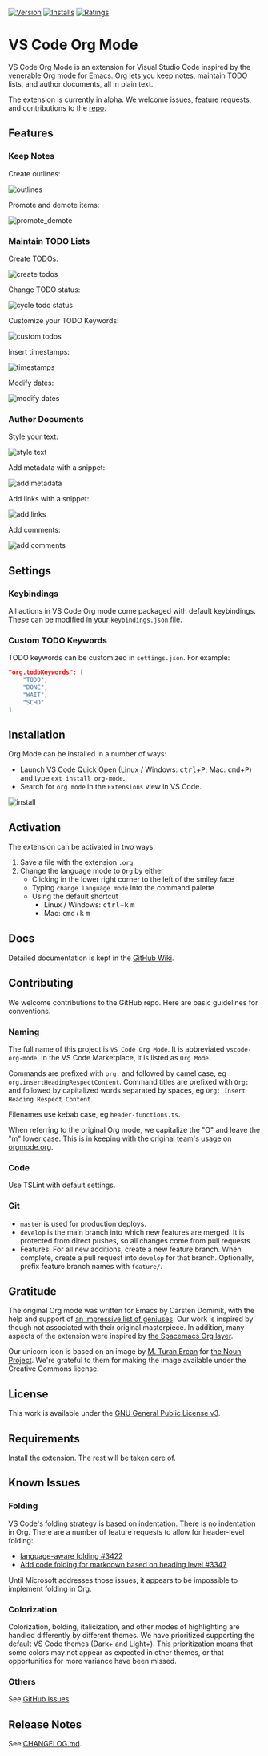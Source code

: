 [![Version](https://vsmarketplacebadge.apphb.com/version/tootone.org-mode.svg)](https://marketplace.visualstudio.com/items?itemName=tootone.org-mode)
[![Installs](https://vsmarketplacebadge.apphb.com/installs/tootone.org-mode.svg)](https://marketplace.visualstudio.com/items?itemName=tootone.org-mode)
[![Ratings](https://vsmarketplacebadge.apphb.com/rating/tootone.org-mode.svg)](https://marketplace.visualstudio.com/items?itemName=tootone.org-mode)

# VS Code Org Mode

VS Code Org Mode is an extension for Visual Studio Code inspired by the venerable [Org mode for Emacs](http://orgmode.org/). Org lets you keep notes, maintain TODO lists, and author documents, all in plain text.

The extension is currently in alpha. We welcome issues, feature requests, and contributions to the [repo](https://github.com/jsonreeder/vscode-org-mode).

## Features

### Keep Notes

Create outlines:

![outlines](img/screenshots/01_outlines.gif)

Promote and demote items:

![promote_demote](img/screenshots/02_promote_demote.gif)

### Maintain TODO Lists

Create TODOs:

![create todos](img/screenshots/03_create_todos.gif)

Change TODO status:

![cycle todo status](img/screenshots/04_cycle_todo_status.gif)

Customize your TODO Keywords:

![custom todos](img/screenshots/05_customize_todo_keywords.gif)

Insert timestamps:

![timestamps](img/screenshots/06_insert_timestamps.gif)

Modify dates:

![modify dates](img/screenshots/07_modify_dates.gif)

### Author Documents

Style your text:

![style text](img/screenshots/08_style_text.gif)

Add metadata with a snippet:

![add metadata](img/screenshots/09_add_metadata.gif)

Add links with a snippet:

![add links](img/screenshots/10_add_links.gif)

Add comments:

![add comments](img/screenshots/11_add_comments.gif)

## Settings

### Keybindings

All actions in VS Code Org mode come packaged with default keybindings. These can be modified in your `keybindings.json` file.

### Custom TODO Keywords

TODO keywords can be customized in `settings.json`. For example:
```json
"org.todoKeywords": [
    "TODO",
    "DONE",
    "WAIT",
    "SCHD"
]
```

## Installation

Org Mode can be installed in a number of ways:
  - Launch VS Code Quick Open (Linux / Windows: <kbd>ctrl</kbd>+<kbd>P</kbd>; Mac: <kbd>cmd</kbd>+<kbd>P</kbd>) and type `ext install org-mode`.
  - Search for `org mode` in the `Extensions` view in VS Code.

![install](img/screenshots/14_install.gif)

## Activation

The extension can be activated in two ways:
1. Save a file with the extension `.org`.
2. Change the language mode to `Org` by either
    - Clicking in the lower right corner to the left of the smiley face
    - Typing `change language mode` into the command palette
    - Using the default shortcut
        - Linux / Windows: <kbd>ctrl</kbd>+<kbd>k</kbd> <kbd>m</kbd>
        - Mac: <kbd>cmd</kbd>+<kbd>k</kbd> <kbd>m</kbd>

## Docs

Detailed documentation is kept in the [GitHub Wiki](https://github.com/jsonreeder/vscode-org-mode/wiki).

## Contributing

We welcome contributions to the GitHub repo. Here are basic guidelines for conventions.

### Naming

The full name of this project is `VS Code Org Mode`. It is abbreviated `vscode-org-mode`. In the VS Code Marketplace, it is listed as `Org Mode`.

Commands are prefixed with `org.` and followed by camel case, eg `org.insertHeadingRespectContent`. Command titles are prefixed with `Org: ` and followed by capitalized words separated by spaces, eg `Org: Insert Heading Respect Content`.

Filenames use kebab case, eg `header-functions.ts`.

When referring to the original Org mode, we capitalize the "O" and leave the "m" lower case. This is in keeping with the original team's usage on [orgmode.org](http://orgmode.org/).

### Code

Use TSLint with default settings.

### Git

- `master` is used for production deploys.
- `develop` is the main branch into which new features are merged. It is protected from direct pushes, so all changes come from pull requests.
- Features: For all new additions, create a new feature branch. When complete, create a pull request into `develop` for that branch. Optionally, prefix feature branch names with `feature/`.

## Gratitude

The original Org mode was written for Emacs by Carsten Dominik, with the help and support of [an impressive list of geniuses](http://orgmode.org/org.html#History-and-Acknowledgments). Our work is inspired by though not associated with their original masterpiece. In addition, many aspects of the extension were inspired by [the Spacemacs Org layer](https://github.com/syl20bnr/spacemacs/tree/master/layers/%2Bemacs/org).

Our unicorn icon is based on an image by [M. Turan Ercan](https://thenounproject.com/mte/) for [the Noun Project](https://thenounproject.com/). We're grateful to them for making the image available under the Creative Commons license.

## License

This work is available under the [GNU General Public License v3](https://www.gnu.org/licenses/gpl-3.0.en.html).

## Requirements

Install the extension. The rest will be taken care of.

## Known Issues

### Folding

VS Code's folding strategy is based on indentation. There is no indentation in Org. There are a number of feature requests to allow for header-level folding:
- [language-aware folding #3422](https://github.com/Microsoft/vscode/issues/3422)
- [Add code folding for markdown based on heading level #3347](https://github.com/Microsoft/vscode/issues/3347)

Until Microsoft addresses those issues, it appears to be impossible to implement folding in Org.

### Colorization

Colorization, bolding, italicization, and other modes of highlighting are handled differently by different themes. We have prioritized supporting the default VS Code themes (Dark+ and Light+). This prioritization means that some colors may not appear as expected in other themes, or that opportunities for more variance have been missed.

### Others

See [GitHub Issues](https://github.com/jsonreeder/vscode-org-mode/issues).

## Release Notes

See [CHANGELOG.md](https://github.com/jsonreeder/vscode-org-mode/blob/develop/CHANGELOG.md).
